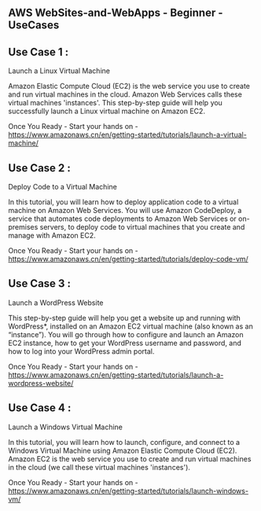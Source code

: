 ## AWS WebSites-and-WebApps -  Beginner - UseCases




## Use Case 1 :

Launch a Linux Virtual Machine

Amazon Elastic Compute Cloud (EC2) is the web service you use to create and run virtual machines in the cloud. Amazon Web Services calls these virtual machines 'instances'. This step-by-step guide will help you successfully launch a Linux virtual machine on Amazon EC2.

Once You Ready - Start your hands on - https://www.amazonaws.cn/en/getting-started/tutorials/launch-a-virtual-machine/


## Use Case 2 :
Deploy Code to a Virtual Machine


In this tutorial, you will learn how to deploy application code to a virtual machine on Amazon Web Services. You will use Amazon CodeDeploy, a service that automates code deployments to Amazon Web Services or on-premises servers, to deploy code to virtual machines that you create and manage with Amazon EC2. 

Once You Ready - Start your hands on - https://www.amazonaws.cn/en/getting-started/tutorials/deploy-code-vm/


## Use Case 3 :
Launch a WordPress Website


This step-by-step guide will help you get a website up and running with WordPress*, installed on an Amazon EC2 virtual machine (also known as an “instance”). You will go through how to configure and launch an Amazon EC2 instance, how to get your WordPress username and password, and how to log into your WordPress admin portal. 

Once You Ready - Start your hands on - https://www.amazonaws.cn/en/getting-started/tutorials/launch-a-wordpress-website/


## Use Case 4 :
Launch a Windows Virtual Machine


In this tutorial, you will learn how to launch, configure, and connect to a Windows Virtual Machine using Amazon Elastic Compute Cloud (EC2).  Amazon EC2 is the web service you use to create and run virtual machines in the cloud (we call these virtual machines 'instances'). 

Once You Ready - Start your hands on - https://www.amazonaws.cn/en/getting-started/tutorials/launch-windows-vm/
